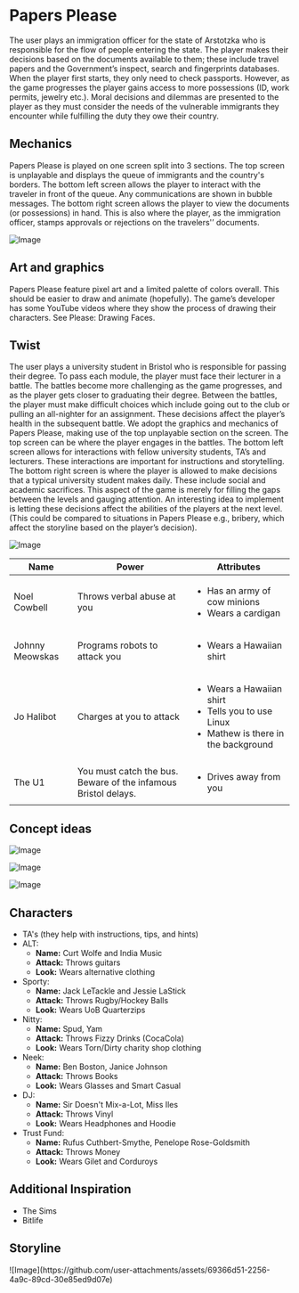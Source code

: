<h1>Papers Please</h1> 
The user plays an immigration officer for the state of Arstotzka who is responsible for the flow of people entering the state.  The player makes their decisions based on the documents available to them; these include travel papers and the Government’s inspect, search and fingerprints databases.  When the player first starts, they only need to check passports. However, as the game progresses the player gains access to more possessions (ID, work permits, jewelry etc.). Moral decisions and dilemmas are presented to the player as they must consider the needs of the vulnerable immigrants they encounter while fulfilling the duty they owe their country.  

<h2>Mechanics</h2> 
Papers Please is played on one screen split into 3 sections. The top screen is unplayable and displays the queue of immigrants and the country's borders. The bottom left screen allows the player to interact with the traveler in front of the queue. Any communications are shown in bubble messages. The bottom right screen allows the player to view the documents (or possessions) in hand. This is also where the player, as the immigration officer, stamps approvals or rejections on the travelers'’ documents.  

![Image](https://github.com/user-attachments/assets/1e0ccc87-525c-4b3e-b4e4-4f2d97cc9679)

<h2>Art and graphics</h2> 
Papers Please feature pixel art and a limited palette of colors overall. This should be easier to draw and animate (hopefully). The game’s developer has some YouTube videos where they show the process of drawing their characters. See Please: Drawing Faces. 
 
<h2>Twist</h2> 
The user plays a university student in Bristol who is responsible for passing their degree. To pass each module, the player must face their lecturer in a battle. The battles become more challenging as the game progresses, and as the player gets closer to graduating their degree. Between the battles, the player must make difficult choices which include going out to the club or pulling an all-nighter for an assignment. These decisions affect the player’s health in the subsequent battle.  
We adopt the graphics and mechanics of Papers Please, making use of the top unplayable section on the screen. The top screen can be where the player engages in the battles. The bottom left screen allows for interactions with fellow university students, TA’s and lecturers. These interactions are important for instructions and storytelling. The bottom right screen is where the player is allowed to make decisions that a typical university student makes daily. These include social and academic sacrifices. This aspect of the game is merely for filling the gaps between the levels and gauging attention. An interesting idea to implement is letting these decisions affect the abilities of the players at the next level. (This could be compared to situations in Papers Please e.g., bribery, which affect the storyline based on the player’s decision). 

![Image](https://github.com/user-attachments/assets/749b0aa3-021d-472e-89e5-09455dc5b804)

<table>
  <thead>
    <tr>
      <th>Name</th>
      <th>Power</th>
      <th>Attributes</th>
    </tr>
  </thead>
  <tbody>
    <tr>
      <td>Noel Cowbell</td>
      <td>Throws verbal abuse at you</td>
      <td>
        <ul>
          <li>Has an army of cow minions</li>
          <li>Wears a cardigan</li>
        </ul>
      </td>
    </tr>
    <tr>
      <td>Johnny Meowskas</td>
      <td>Programs robots to attack you</td>
      <td>
        <ul>
          <li>Wears a Hawaiian shirt</li>
        </ul>
      </td>
    </tr>
    <tr>
      <td>Jo Halibot</td>
      <td>Charges at you to attack</td>
      <td>
        <ul>
          <li>Wears a Hawaiian shirt</li>
          <li>Tells you to use Linux</li>
          <li>Mathew is there in the background</li>
        </ul>
      </td>
    </tr>
    <tr>
      <td>The U1</td>
      <td>You must catch the bus. Beware of the infamous Bristol delays.</td>
      <td>
        <ul>
          <li>Drives away from you</li>
        </ul>
      </td>
    </tr>
  </tbody>
</table>

<h2>Concept ideas</h2>

![Image](https://github.com/user-attachments/assets/e2e42032-4ef7-4643-b40d-1896d0753f60)

![Image](https://github.com/user-attachments/assets/fcd500be-54c7-49d8-bdbf-12c731f266c3)

![Image](https://github.com/user-attachments/assets/30bc5fb6-2200-4e2f-b2ea-d6633ff2ccbf)

<h2>Characters</h2>
<ul>
  <li>TA's (they help with instructions, tips, and hints)</li>
  <li>
    ALT:
    <ul>
      <li><strong>Name:</strong> Curt Wolfe and India Music</li>
      <li><strong>Attack:</strong> Throws guitars</li>
      <li><strong>Look:</strong> Wears alternative clothing</li>
    </ul>
  </li>
  <li>
    Sporty:
    <ul>
      <li><strong>Name:</strong> Jack LeTackle and Jessie LaStick</li>
      <li><strong>Attack:</strong> Throws Rugby/Hockey Balls</li>
      <li><strong>Look:</strong> Wears UoB Quarterzips</li>
    </ul>
  </li>
  <li>
    Nitty:
    <ul>
      <li><strong>Name:</strong> Spud, Yam</li>
      <li><strong>Attack:</strong> Throws Fizzy Drinks (CocaCola)</li>
      <li><strong>Look:</strong> Wears Torn/Dirty charity shop clothing</li>
    </ul>
  </li>
  <li>
    Neek:
    <ul>
      <li><strong>Name:</strong> Ben Boston, Janice Johnson</li>
      <li><strong>Attack:</strong> Throws Books</li>
      <li><strong>Look:</strong> Wears Glasses and Smart Casual</li>
    </ul>
  </li>
  <li>
    DJ:
    <ul>
      <li><strong>Name:</strong> Sir Doesn't Mix-a-Lot, Miss Iles</li>
      <li><strong>Attack:</strong> Throws Vinyl</li>
      <li><strong>Look:</strong> Wears Headphones and Hoodie</li>
    </ul>
  </li>
  <li>
    Trust Fund:
    <ul>
      <li><strong>Name:</strong> Rufus Cuthbert-Smythe, Penelope Rose-Goldsmith</li>
      <li><strong>Attack:</strong> Throws Money</li>
      <li><strong>Look:</strong> Wears Gilet and Corduroys</li>
    </ul>
  </li>
</ul>


<h2>Additional Inspiration</h2>
<ul>
  <li>The Sims</li>
  <li>Bitlife</li>
</ul>

<h2>Storyline</h2>
![Image](https://github.com/user-attachments/assets/69366d51-2256-4a9c-89cd-30e85ed9d07e)